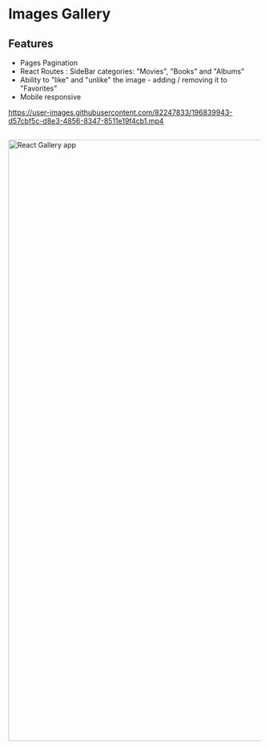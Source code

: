 # Images Gallery     
  
## Features         
   
* Pages Pagination  
* React Routes : SideBar categories: "Movies", "Books" and "Albums"
* Ability to "like" and "unlike" the image - adding / removing it to "Favorites"
* Mobile responsive
    

https://user-images.githubusercontent.com/82247833/196839943-d57cbf5c-d8e3-4856-8347-8511e19f4cb1.mp4

    
   

 
 
##   

[<img width="1200" alt="React Gallery app" src="https://user-images.githubusercontent.com/82247833/179423683-a8b6894c-603f-4818-adde-3090e7ab5175.png">](https://frontendella.github.io/Gallery_built_in_React/)
